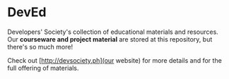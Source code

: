 # DevEd
Developers' Society's collection of educational materials and resources. Our **courseware and project material** are stored at this repository, but there's so much more!

Check out [http://devsociety.ph](our website) for more details and for the full offering of materials.
